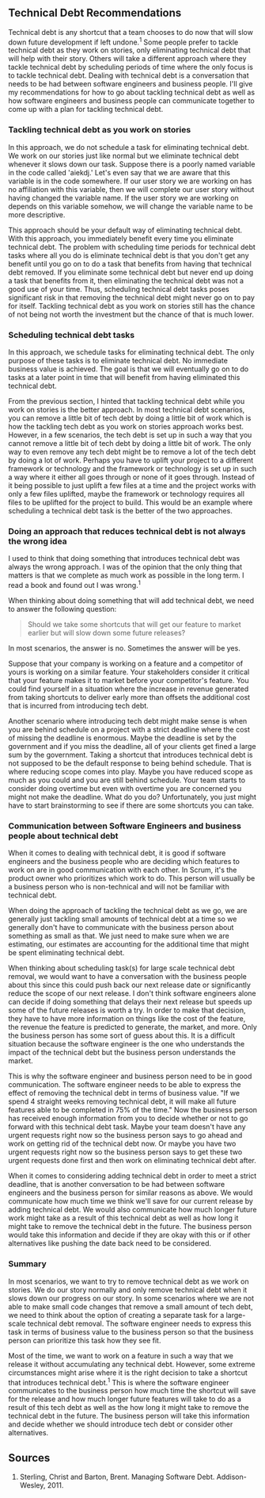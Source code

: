 ## Technical Debt Recommendations
Technical debt is any shortcut that a team chooses to do now that will slow down future development if left undone.<sup>1</sup> Some people prefer to tackle technical debt as they work on stories, only eliminating technical debt that will help with their story. Others will take a different approach where they tackle technical debt by scheduling periods of time where the only focus is to tackle technical debt. Dealing with technical debt is a conversation that needs to be had between software engineers and business people. I'll give my recommendations for how to go about tackling technical debt as well as how software engineers and business people can communicate together to come up with a plan for tackling technical debt.

### Tackling technical debt as you work on stories
In this approach, we do not schedule a task for eliminating technical debt. We work on our stories just like normal but we eliminate technical debt whenever it slows down our task. Suppose there is a poorly named variable in the code called 'aiekdj.' Let's even say that we are aware that this variable is in the code somewhere. If our user story we are working on has no affiliation with this variable, then we will complete our user story without having changed the variable name. If the user story we are working on depends on this variable somehow, we will change the variable name to be more descriptive. 

This approach should be your default way of eliminating technical debt. With this approach, you immediately benefit every time you eliminate technical debt. The problem with scheduling time periods for technical debt tasks where all you do is eliminate technical debt is that you don't get any benefit until you go on to do a task that benefits from having that technical debt removed. If you eliminate some technical debt but never end up doing a task that benefits from it, then eliminating the technical debt was not a good use of your time. Thus, scheduling technical debt tasks poses significant risk in that removing the technical debt might never go on to pay for itself. Tackling technical debt as you work on stories still has the chance of not being not worth the investment but the chance of that is much lower.

### Scheduling technical debt tasks
In this approach, we schedule tasks for eliminating technical debt. The only purpose of these tasks is to eliminate technical debt. No immediate business value is achieved. The goal is that we will eventually go on to do tasks at a later point in time that will benefit from having eliminated this technical debt. 

From the previous section, I hinted that tackling technical debt while you work on stories is the better approach. In most technical debt scenarios, you can remove a little bit of tech debt by doing a little bit of work which is how the tackling tech debt as you work on stories approach works best. However, in a few scenarios, the tech debt is set up in such a way that you cannot remove a little bit of tech debt by doing a little bit of work. The only way to even remove any tech debt might be to remove a lot of the tech debt by doing a lot of work. Perhaps you have to uplift your project to a different framework or technology and the framework or technology is set up in such a way where it either all goes through or none of it goes through. Instead of it being possible to just uplift a few files at a time and the project works with only a few files uplifted, maybe the framework or technology requires all files to be uplifted for the project to build. This would be an example where scheduling a technical debt task is the better of the two approaches. 

### Doing an approach that reduces technical debt is not always the wrong idea
I used to think that doing something that introduces technical debt was always the wrong approach. I was of the opinion that the only thing that matters is that we complete as much work as possible in the long term. I read a book and found out I was wrong.<sup>1</sup>

When thinking about doing something that will add technical debt, we need to answer the following question:

>Should we take some shortcuts that will get our feature to market earlier but will slow down some future releases? 

In most scenarios, the answer is no. Sometimes the answer will be yes.

Suppose that your company is working on a feature and a competitor of yours is working on a similar feature. Your stakeholders consider it critical that your feature makes it to market before your competitor's feature. You could find yourself in a situation where the increase in revenue generated from taking shortcuts to deliver early more than offsets the additional cost that is incurred from introducing tech debt.

Another scenario where introducing tech debt might make sense is when you are behind schedule on a project with a strict deadline where the cost of missing the deadline is enormous. Maybe the deadline is set by the government and if you miss the deadline, all of your clients get fined a large sum by the government. Taking a shortcut that introduces technical debt is not supposed to be the default response to being behind schedule. That is where reducing scope comes into play. Maybe you have reduced scope as much as you could and you are still behind schedule. Your team starts to consider doing overtime but even with overtime you are concerned you might not make the deadline. What do you do? Unfortunately, you just might have to start brainstorming to see if there are some shortcuts you can take.

### Communication between Software Engineers and business people about technical debt
When it comes to dealing with technical debt, it is good if software engineers and the business people who are deciding which features to work on are in good communication with each other. In Scrum, it's the product owner who prioritizes which work to do. This person will usually be a business person who is non-technical and will not be familiar with technical debt.

When doing the approach of tackling the technical debt as we go, we are generally just tackling small amounts of technical debt at a time so we generally don't have to communicate with the business person about something as small as that. We just need to make sure when we are estimating, our estimates are accounting for the additional time that might be spent eliminating technical debt. 

When thinking about scheduling task(s) for large scale technical debt removal, we would want to have a conversation with the business people about this since this could push back our next release date or significantly reduce the scope of our next release. I don't think software engineers alone can decide if doing something that delays their next release but speeds up some of the future releases is worth a try. In order to make that decision, they have to have more information on things like the cost of the feature, the revenue the feature is predicted to generate, the market, and more. Only the business person has some sort of guess about this. It is a difficult situation because the software engineer is the one who understands the impact of the technical debt but the business person understands the market. 

This is why the software engineer and business person need to be in good communication. The software engineer needs to be able to express the effect of removing the technical debt in terms of business value. "If we spend 4 straight weeks removing technical debt, it will make all future features able to be completed in 75% of the time." Now the business person has received enough information from you to decide whether or not to go forward with this technical debt task. Maybe your team doesn't have any urgent requests right now so the business person says to go ahead and work on getting rid of the technical debt now. Or maybe you have two urgent requests right now so the business person says to get these two urgent requests done first and then work on eliminating technical debt after.

When it comes to considering adding technical debt in order to meet a strict deadline, that is another conversation to be had between software engineers and the business person for similar reasons as above. We would communicate how much time we think we'll save for our current release by adding technical debt. We would also communicate how much longer future work might take as a result of this technical debt as well as how long it might take to remove the technical debt in the future. The business person would take this information and decide if they are okay with this or if other alternatives like pushing the date back need to be considered. 

### Summary
In most scenarios, we want to try to remove technical debt as we work on stories. We do our story normally and only remove technical debt when it slows down our progress on our story. In some scenarios where we are not able to make small code changes that remove a small amount of tech debt, we need to think about the option of creating a separate task for a large-scale technical debt removal. The software engineer needs to express this task in terms of business value to the business person so that the business person can prioritize this task how they see fit.

Most of the time, we want to work on a feature in such a way that we release it without accumulating any technical debt. However, some extreme circumstances might arise where it is the right decision to take a shortcut that introduces technical debt.<sup>1</sup> This is where the software engineer communicates to the business person how much time the shortcut will save for the release and how much longer future features will take to do as a result of this tech debt as well as the how long it might take to remove the technical debt in the future. The business person will take this information and decide whether we should introduce tech debt or consider other alternatives.

## Sources
1. Sterling, Christ and Barton, Brent. Managing Software Debt. Addison-Wesley, 2011.  

